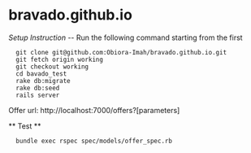 # bravado.github.io

_Setup Instruction_
-- Run the following command starting from the first

```
  git clone git@github.com:Obiora-Imah/bravado.github.io.git
  git fetch origin working
  git checkout working
  cd bavado_test
  rake db:migrate
  rake db:seed
  rails server
```

Offer url: http://localhost:7000/offers?[parameters]

** Test **

```
  bundle exec rspec spec/models/offer_spec.rb

```
